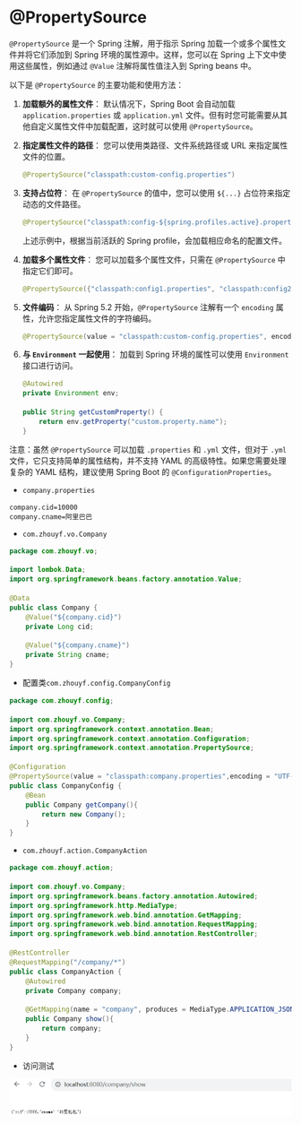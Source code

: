 



# @PropertySource

`@PropertySource` 是一个 Spring 注解，用于指示 Spring 加载一个或多个属性文件并将它们添加到 Spring 环境的属性源中。这样，您可以在 Spring 上下文中使用这些属性，例如通过 `@Value` 注解将属性值注入到 Spring beans 中。

以下是 `@PropertySource` 的主要功能和使用方法：

1. **加载额外的属性文件**：
   默认情况下，Spring Boot 会自动加载 `application.properties` 或 `application.yml` 文件。但有时您可能需要从其他自定义属性文件中加载配置，这时就可以使用 `@PropertySource`。

2. **指定属性文件的路径**：
   您可以使用类路径、文件系统路径或 URL 来指定属性文件的位置。

   ```java
   @PropertySource("classpath:custom-config.properties")
   ```

3. **支持占位符**：
   在 `@PropertySource` 的值中，您可以使用 `${...}` 占位符来指定动态的文件路径。

   ```java
   @PropertySource("classpath:config-${spring.profiles.active}.properties")
   ```

   上述示例中，根据当前活跃的 Spring profile，会加载相应命名的配置文件。

4. **加载多个属性文件**：
   您可以加载多个属性文件，只需在 `@PropertySource` 中指定它们即可。

   ```java
   @PropertySource({"classpath:config1.properties", "classpath:config2.properties"})
   ```

5. **文件编码**：
   从 Spring 5.2 开始，`@PropertySource` 注解有一个 `encoding` 属性，允许您指定属性文件的字符编码。

   ```java
   @PropertySource(value = "classpath:custom-config.properties", encoding = "UTF-8")
   ```

6. **与 `Environment` 一起使用**：
   加载到 Spring 环境的属性可以使用 `Environment` 接口进行访问。

   ```java
   @Autowired
   private Environment env;
   
   public String getCustomProperty() {
       return env.getProperty("custom.property.name");
   }
   ```

注意：虽然 `@PropertySource` 可以加载 `.properties` 和 `.yml` 文件，但对于 `.yml` 文件，它只支持简单的属性结构，并不支持 YAML 的高级特性。如果您需要处理复杂的 YAML 结构，建议使用 Spring Boot 的 `@ConfigurationProperties`。

- `company.properties`

```properties
company.cid=10000
company.cname=阿里巴巴
```

- `com.zhouyf.vo.Company`

```java
package com.zhouyf.vo;

import lombok.Data;
import org.springframework.beans.factory.annotation.Value;

@Data
public class Company {
    @Value("${company.cid}")
    private Long cid;

    @Value("${company.cname}")
    private String cname;
}
```

- 配置类`com.zhouyf.config.CompanyConfig`

```java
package com.zhouyf.config;

import com.zhouyf.vo.Company;
import org.springframework.context.annotation.Bean;
import org.springframework.context.annotation.Configuration;
import org.springframework.context.annotation.PropertySource;

@Configuration
@PropertySource(value = "classpath:company.properties",encoding = "UTF-8")
public class CompanyConfig {
    @Bean
    public Company getCompany(){
        return new Company();
    }
}
```

- `com.zhouyf.action.CompanyAction`

```java
package com.zhouyf.action;

import com.zhouyf.vo.Company;
import org.springframework.beans.factory.annotation.Autowired;
import org.springframework.http.MediaType;
import org.springframework.web.bind.annotation.GetMapping;
import org.springframework.web.bind.annotation.RequestMapping;
import org.springframework.web.bind.annotation.RestController;

@RestController
@RequestMapping("/company/*")
public class CompanyAction {
    @Autowired
    private Company company;

    @GetMapping(name = "company", produces = MediaType.APPLICATION_JSON_VALUE)
    public Company show(){
        return company;
    }
}
```

- 访问测试

![image-20231025204014365](assets/image-20231025204014365.png)